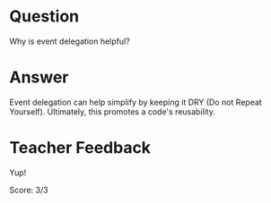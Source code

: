 # Question

Why is event delegation helpful?

# Answer

Event delegation can help simplify by keeping it DRY (Do not Repeat Yourself). Ultimately, this promotes a code's reusability.

# Teacher Feedback

Yup!

Score: 3/3